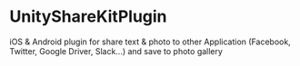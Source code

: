 # UnityShareKitPlugin
iOS &amp; Android plugin for share text &amp; photo to other Application (Facebook, Twitter, Google Driver, Slack...) and save to photo gallery
